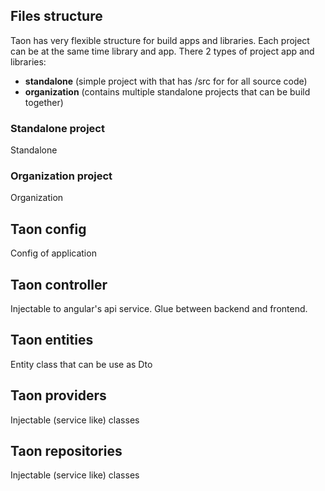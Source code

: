 ## Files structure

Taon has very flexible structure for build apps and libraries. Each project
can be at the same time library and app.
There 2 types of project app and libraries: 

- **standalone** (simple project with that has /src for for all source code)
- **organization** (contains multiple standalone projects that can be build together)


### Standalone project

Standalone

### Organization project

Organization

## Taon config

Config of application

## Taon controller

Injectable to angular's api service.
Glue between backend and frontend.

## Taon entities

Entity class that can be use as Dto 

## Taon providers

Injectable (service like) classes

## Taon repositories

Injectable (service like) classes

